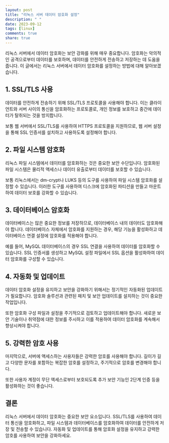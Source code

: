 ```yaml
---
layout: post
title: "리눅스 서버 데이터 암호화 설정"
description: " "
date: 2023-09-12
tags: [linux]
comments: true
share: true
---
```


리눅스 서버에서 데이터 암호화는 보안 강화를 위해 매우 중요합니다. 암호화는 악의적인 공격으로부터 데이터를 보호하며, 데이터를 안전하게 전송하고 저장하는 데 도움을 줍니다. 이 글에서는 리눅스 서버에서 데이터 암호화를 설정하는 방법에 대해 알아보겠습니다.

## 1. SSL/TLS 사용

데이터를 안전하게 전송하기 위해 SSL/TLS 프로토콜을 사용해야 합니다. 이는 클라이언트와 서버 사이의 통신을 암호화하는 프로토콜로, 개인 정보를 보호하고 중간에 데이터가 탈취되는 것을 방지합니다.

보통 웹 서버에서 SSL/TLS를 사용하여 HTTPS 프로토콜을 지원하므로, 웹 서버 설정을 통해 SSL 인증서를 설치하고 사용하도록 설정해야 합니다.

## 2. 파일 시스템 암호화

리눅스 파일 시스템에서 데이터를 암호화하는 것은 중요한 보안 수단입니다. 암호화된 파일 시스템은 물리적 액세스나 데이터 유출로부터 데이터를 보호할 수 있습니다.

보통 리눅스에서는 dm-crypt나 LUKS 등의 도구를 사용하여 파일 시스템 암호화를 설정할 수 있습니다. 이러한 도구를 사용하여 디스크에 암호화된 파티션을 만들고 마운트하여 데이터 보호를 강화할 수 있습니다.

## 3. 데이터베이스 암호화

데이터베이스는 많은 중요한 정보를 저장하므로, 데이터베이스 내의 데이터도 암호화해야 합니다. 데이터베이스 자체에서 암호화를 지원하는 경우, 해당 기능을 활성화하고 데이터베이스 연결 설정에 암호화를 적용해야 합니다.

예를 들어, MySQL 데이터베이스의 경우 SSL 연결을 사용하여 데이터를 암호화할 수 있습니다. SSL 인증서를 생성하고 MySQL 설정 파일에서 SSL 옵션을 활성화하여 데이터 암호화를 구성할 수 있습니다.

## 4. 자동화 및 업데이트

데이터 암호화 설정을 유지하고 보안을 강화하기 위해서는 정기적인 자동화된 업데이트가 필요합니다. 암호화 솔루션과 관련된 패치 및 보안 업데이트를 설치하는 것이 중요한 작업입니다.

또한 암호화 구성 파일과 설정을 주기적으로 검토하고 업데이트해야 합니다. 새로운 보안 기술이나 취약점에 대한 정보를 주시하고 이를 적용하여 데이터 암호화를 계속해서 향상시켜야 합니다.

## 5. 강력한 암호 사용

마지막으로, 서버에 액세스하는 사용자들은 강력한 암호를 사용해야 합니다. 길이가 길고 다양한 문자를 포함하는 복잡한 암호를 설정하고, 주기적으로 암호를 변경해야 합니다.

또한 사용자 계정이 무단 액세스로부터 보호되도록 추가 보안 기능인 2단계 인증 등을 활성화하는 것이 좋습니다.

## 결론

리눅스 서버에서 데이터 암호화는 중요한 보안 요소입니다. SSL/TLS를 사용하여 데이터 통신을 암호화하고, 파일 시스템과 데이터베이스를 암호화하여 데이터를 안전하게 저장 및 전송할 수 있습니다. 자동화 및 업데이트를 통해 암호화 설정을 유지하고 강력한 암호를 사용하여 보안을 강화하세요.